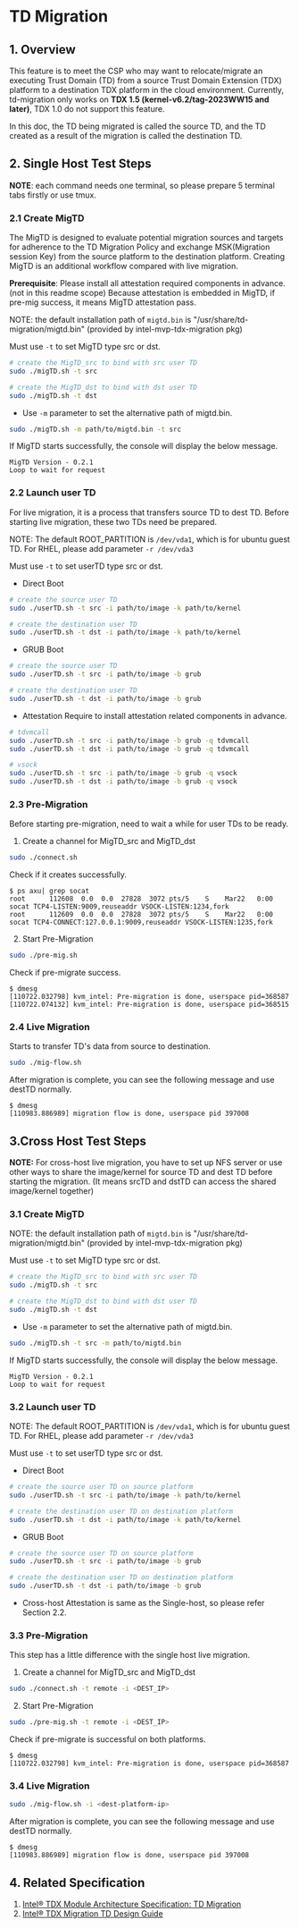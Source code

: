 # TD Migration

## 1. Overview

This feature is to meet the CSP who may want to relocate/migrate an executing Trust Domain (TD) from a source Trust Domain Extension (TDX) platform to a destination TDX platform in the cloud environment. Currently, td-migration only works on **TDX 1.5 (kernel-v6.2/tag-2023WW15 and later)**, TDX 1.0 do not support this feature.

In this doc, the TD being migrated is called the source TD, and the TD created as a result of the migration is called the destination TD.

## 2. Single Host Test Steps

**NOTE**: each command needs one terminal, so please prepare 5 terminal tabs firstly or use tmux.

### 2.1 Create MigTD

The MigTD is designed to evaluate potential migration sources and targets for adherence to the TD Migration Policy and exchange MSK(Migration session Key) from the source platform to the destination platform. Creating MigTD is an additional workflow compared with live migration.

**Prerequisite**: Please install all attestation required components in advance. (not in this readme scope) Because attestation is embedded in MigTD, if pre-mig success, it means MigTD attestation pass.

NOTE: the default installation path of `migtd.bin` is "/usr/share/td-migration/migtd.bin" (provided by intel-mvp-tdx-migration pkg)

Must use `-t` to set MigTD type src or dst.

```bash
# create the MigTD_src to bind with src user TD 
sudo ./migTD.sh -t src

# create the MigTD_dst to bind with dst user TD 
sudo ./migTD.sh -t dst
```

- Use `-m` parameter to set the alternative path of migtd.bin.

```bash
sudo ./migTD.sh -m path/to/migtd.bin -t src
```

If MigTD starts successfully, the console will display the below message.

```console
MigTD Version - 0.2.1
Loop to wait for request
```

### 2.2 Launch user TD

For live migration, it is a process that transfers source TD to dest TD. Before starting live migration, these two TDs need be prepared.

NOTE: The default ROOT_PARTITION is `/dev/vda1`, which is for ubuntu guest TD. For RHEL, please add parameter `-r /dev/vda3`

Must use `-t` to set userTD type src or dst.

- Direct Boot

```bash
# create the source user TD
sudo ./userTD.sh -t src -i path/to/image -k path/to/kernel

# create the destination user TD
sudo ./userTD.sh -t dst -i path/to/image -k path/to/kernel
```

- GRUB Boot

```bash
# create the source user TD
sudo ./userTD.sh -t src -i path/to/image -b grub

# create the destination user TD
sudo ./userTD.sh -t dst -i path/to/image -b grub
```

- Attestation
Require to install attestation related components in advance.

```bash
# tdvmcall
sudo ./userTD.sh -t src -i path/to/image -b grub -q tdvmcall
sudo ./userTD.sh -t dst -i path/to/image -b grub -q tdvmcall

# vsock
sudo ./userTD.sh -t src -i path/to/image -b grub -q vsock
sudo ./userTD.sh -t dst -i path/to/image -b grub -q vsock
```

### 2.3 Pre-Migration

Before starting pre-migration, need to wait a while for user TDs to be ready.

1. Create a channel for MigTD_src and MigTD_dst

```bash
sudo ./connect.sh
```

Check if it creates successfully.

```console
$ ps axu| grep socat
root      112608  0.0  0.0  27828  3072 pts/5    S    Mar22   0:00 socat TCP4-LISTEN:9009,reuseaddr VSOCK-LISTEN:1234,fork
root      112609  0.0  0.0  27828  3072 pts/5    S    Mar22   0:00 socat TCP4-CONNECT:127.0.0.1:9009,reuseaddr VSOCK-LISTEN:1235,fork
```

2. Start Pre-Migration

```bash
sudo ./pre-mig.sh
```

Check if pre-migrate success.

```console
$ dmesg
[110722.032798] kvm_intel: Pre-migration is done, userspace pid=368587
[110722.074132] kvm_intel: Pre-migration is done, userspace pid=368515
```

### 2.4 Live Migration

Starts to transfer TD's data from source to destination.

```bash
sudo ./mig-flow.sh
```

After migration is complete, you can see the following message and use destTD normally.

```console
$ dmesg
[110983.886989] migration flow is done, userspace pid 397008
```

## 3.Cross Host Test Steps

**NOTE:** For cross-host live migration, you have to set up NFS server or use other ways to share the image/kernel for source TD and dest TD before starting the migration. (It means srcTD and dstTD can access the shared image/kernel together)

### 3.1 Create MigTD

NOTE: the default installation path of `migtd.bin` is "/usr/share/td-migration/migtd.bin" (provided by intel-mvp-tdx-migration pkg)

Must use `-t` to set MigTD type src or dst.

```bash
# create the MigTD_src to bind with src user TD 
sudo ./migTD.sh -t src

# create the MigTD_dst to bind with dst user TD 
sudo ./migTD.sh -t dst
```

- Use `-m` parameter to set the alternative path of migtd.bin.

```bash
sudo ./migTD.sh -t src -m path/to/migtd.bin
```

If MigTD starts successfully, the console will display the below message.

```console
MigTD Version - 0.2.1
Loop to wait for request
```

### 3.2 Launch user TD

NOTE: The default ROOT_PARTITION is `/dev/vda1`, which is for ubuntu guest TD. For RHEL, please add parameter `-r /dev/vda3`

Must use `-t` to set userTD type src or dst.

- Direct Boot

```bash
# create the source user TD on source platform
sudo ./userTD.sh -t src -i path/to/image -k path/to/kernel

# create the destination user TD on destination platform
sudo ./userTD.sh -t dst -i path/to/image -k path/to/kernel
```

- GRUB Boot

```bash
# create the source user TD on source platform
sudo ./userTD.sh -t src -i path/to/image -b grub

# create the destination user TD on destination platform
sudo ./userTD.sh -t dst -i path/to/image -b grub
```

- Cross-host Attestation is same as the Single-host, so please refer Section 2.2.

### 3.3 Pre-Migration

This step has a little difference with the single host live migration.

1. Create a channel for MigTD_src and MigTD_dst

```bash
sudo ./connect.sh -t remote -i <DEST_IP>
```

2. Start Pre-Migration

```bash
sudo ./pre-mig.sh -t remote -i <DEST_IP>
```

Check if pre-migrate is successful on both platforms.

```console
$ dmesg
[110722.032798] kvm_intel: Pre-migration is done, userspace pid=368587
```

### 3.4 Live Migration

```bash
sudo ./mig-flow.sh -i <dest-platform-ip>
```

After migration is complete, you can see the following message and use destTD normally.

```console
$ dmesg
[110983.886989] migration flow is done, userspace pid 397008
```

## 4. Related Specification

1. [Intel® TDX Module Architecture Specification: TD
Migration](https://cdrdv2.intel.com/v1/dl/getContent/733578)
2. [Intel® TDX Migration TD Design Guide](https://cdrdv2.intel.com/v1/dl/getContent/733580)